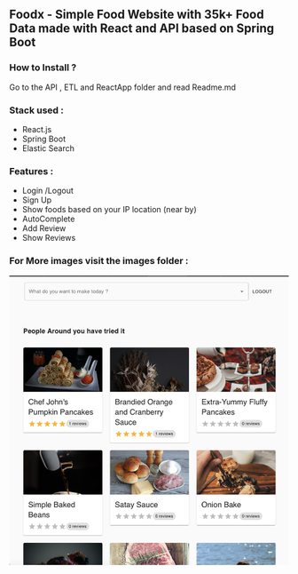 ## Foodx - Simple Food Website with 35k+ Food Data made with React and API based on Spring Boot



### How to Install ?

Go to the API , ETL and ReactApp folder and read Readme.md 

### Stack used :

- React.js
- Spring Boot
- Elastic Search

### Features :

- Login /Logout
- Sign Up
- Show foods based on your IP location (near by)
- AutoComplete
- Add Review 
- Show Reviews

### For More images visit the images folder :
![For website screenshots please go to the images folder ](https://raw.githubusercontent.com/generic-matrix/foodx/master/images/dashboard.png)
